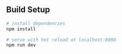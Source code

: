 

## Build Setup

``` bash
# install dependencies
npm install

# serve with hot reload at localhost:8080
npm run dev

```

